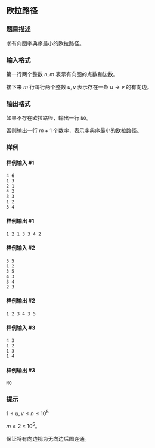 ## 欧拉路径

### 题目描述

求有向图字典序最小的欧拉路径。

### 输入格式

第一行两个整数 $n,m$ 表示有向图的点数和边数。

接下来 $m$ 行每行两个整数 $u,v$ 表示存在一条 $u \to v$ 的有向边。

### 输出格式

如果不存在欧拉路径，输出一行 `NO`。

否则输出一行 $m+1$ 个数字，表示字典序最小的欧拉路径。

### 样例

#### 样例输入 #1

```
4 6
1 3
2 1
4 2
3 3
1 2
3 4
```

#### 样例输出 #1

```
1 2 1 3 3 4 2
```

#### 样例输入 #2

```
5 5
1 2
3 5
4 3
3 4
2 3
```

#### 样例输出 #2

```
1 2 3 4 3 5
```

#### 样例输入 #3

```
4 3
1 2
1 3
1 4
```

#### 样例输出 #3

```
NO
```

### 提示

$1 \le u,v\le n\le 10^5$

$m \le 2 \times 10^5$。

保证将有向边视为无向边后图连通。